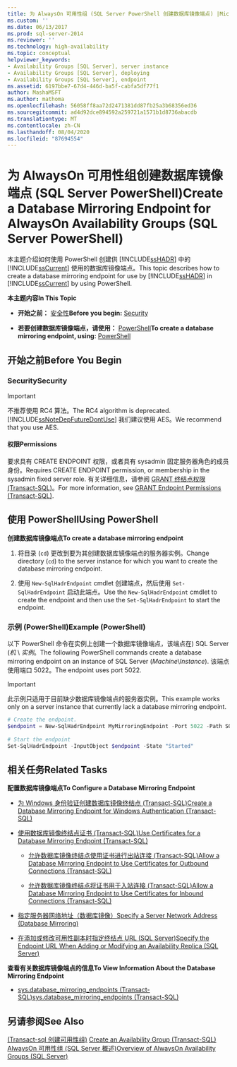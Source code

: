 ```yaml
---
title: 为 AlwaysOn 可用性组 (SQL Server PowerShell 创建数据库镜像端点) |Microsoft Docs
ms.custom: ''
ms.date: 06/13/2017
ms.prod: sql-server-2014
ms.reviewer: ''
ms.technology: high-availability
ms.topic: conceptual
helpviewer_keywords:
- Availability Groups [SQL Server], server instance
- Availability Groups [SQL Server], deploying
- Availability Groups [SQL Server], endpoint
ms.assetid: 6197bbe7-67d4-446d-ba5f-cabfa5df77f1
author: MashaMSFT
ms.author: mathoma
ms.openlocfilehash: 56058ff8aa72d2471381dd87fb25a3b68356ed36
ms.sourcegitcommit: ad4d92dce894592a259721a1571b1d8736abacdb
ms.translationtype: MT
ms.contentlocale: zh-CN
ms.lasthandoff: 08/04/2020
ms.locfileid: "87694554"
---
```

# <a name="create-a-database-mirroring-endpoint-for-alwayson-availability-groups-sql-server-powershell"></a><span data-ttu-id="b8713-102">为 AlwaysOn 可用性组创建数据库镜像端点 (SQL Server PowerShell)</span><span class="sxs-lookup"><span data-stu-id="b8713-102">Create a Database Mirroring Endpoint for AlwaysOn Availability Groups (SQL Server PowerShell)</span></span>
  <span data-ttu-id="b8713-103">本主题介绍如何使用 PowerShell 创建供 [!INCLUDE[ssHADR](../../../includes/sshadr-md.md)] 中的 [!INCLUDE[ssCurrent](../../../includes/sscurrent-md.md)] 使用的数据库镜像端点。</span><span class="sxs-lookup"><span data-stu-id="b8713-103">This topic describes how to create a database mirroring endpoint for use by [!INCLUDE[ssHADR](../../../includes/sshadr-md.md)] in [!INCLUDE[ssCurrent](../../../includes/sscurrent-md.md)] by using PowerShell.</span></span>  
  
 <span data-ttu-id="b8713-104">**本主题内容**</span><span class="sxs-lookup"><span data-stu-id="b8713-104">**In This Topic**</span></span>  
  
-   <span data-ttu-id="b8713-105">**开始之前：** [安全性](#Security)</span><span class="sxs-lookup"><span data-stu-id="b8713-105">**Before you begin:**  [Security](#Security)</span></span>  
  
-   <span data-ttu-id="b8713-106">**若要创建数据库镜像端点，请使用：**  [PowerShell](#PowerShellProcedure)</span><span class="sxs-lookup"><span data-stu-id="b8713-106">**To create a database mirroring endpoint, using:**  [PowerShell](#PowerShellProcedure)</span></span>  
  
## <a name="before-you-begin"></a><span data-ttu-id="b8713-107">开始之前</span><span class="sxs-lookup"><span data-stu-id="b8713-107">Before You Begin</span></span>  
  
###  <a name="security"></a><a name="Security"></a> <span data-ttu-id="b8713-108">Security</span><span class="sxs-lookup"><span data-stu-id="b8713-108">Security</span></span>  
  
> [!IMPORTANT]  
>  <span data-ttu-id="b8713-109">不推荐使用 RC4 算法。</span><span class="sxs-lookup"><span data-stu-id="b8713-109">The RC4 algorithm is deprecated.</span></span> [!INCLUDE[ssNoteDepFutureDontUse](../../../includes/ssnotedepfuturedontuse-md.md)] <span data-ttu-id="b8713-110">我们建议使用 AES。</span><span class="sxs-lookup"><span data-stu-id="b8713-110">We recommend that you use AES.</span></span>  
  
####  <a name="permissions"></a><a name="Permissions"></a> <span data-ttu-id="b8713-111">权限</span><span class="sxs-lookup"><span data-stu-id="b8713-111">Permissions</span></span>  
 <span data-ttu-id="b8713-112">要求具有 CREATE ENDPOINT 权限，或者具有 sysadmin 固定服务器角色的成员身份。</span><span class="sxs-lookup"><span data-stu-id="b8713-112">Requires CREATE ENDPOINT permission, or membership in the sysadmin fixed server role.</span></span> <span data-ttu-id="b8713-113">有关详细信息，请参阅 [GRANT 终结点权限 (Transact-SQL)](/sql/t-sql/statements/grant-endpoint-permissions-transact-sql)。</span><span class="sxs-lookup"><span data-stu-id="b8713-113">For more information, see [GRANT Endpoint Permissions &#40;Transact-SQL&#41;](/sql/t-sql/statements/grant-endpoint-permissions-transact-sql).</span></span>  
  
##  <a name="using-powershell"></a><a name="PowerShellProcedure"></a> <span data-ttu-id="b8713-114">使用 PowerShell</span><span class="sxs-lookup"><span data-stu-id="b8713-114">Using PowerShell</span></span>  
 <span data-ttu-id="b8713-115">**创建数据库镜像端点**</span><span class="sxs-lookup"><span data-stu-id="b8713-115">**To create a database mirroring endpoint**</span></span>  
  
1.  <span data-ttu-id="b8713-116">将目录 (`cd`) 更改到要为其创建数据库镜像端点的服务器实例。</span><span class="sxs-lookup"><span data-stu-id="b8713-116">Change directory (`cd`) to the server instance for which you want to create the database mirroring endpoint.</span></span>  
  
2.  <span data-ttu-id="b8713-117">使用 `New-SqlHadrEndpoint` cmdlet 创建端点，然后使用 `Set-SqlHadrEndpoint` 启动此端点。</span><span class="sxs-lookup"><span data-stu-id="b8713-117">Use the `New-SqlHadrEndpoint` cmdlet to create the endpoint and then use the `Set-SqlHadrEndpoint` to start the endpoint.</span></span>  
  
###  <a name="example-powershell"></a><a name="PShellExample"></a> <span data-ttu-id="b8713-118">示例 (PowerShell)</span><span class="sxs-lookup"><span data-stu-id="b8713-118">Example (PowerShell)</span></span>  
 <span data-ttu-id="b8713-119">以下 PowerShell 命令在实例上创建一个数据库镜像端点，该端点在) SQL Server (*机* \\ *实例*。</span><span class="sxs-lookup"><span data-stu-id="b8713-119">The following PowerShell commands create a database mirroring endpoint on an instance of SQL Server (*Machine*\\*Instance*).</span></span> <span data-ttu-id="b8713-120">该端点使用端口 5022。</span><span class="sxs-lookup"><span data-stu-id="b8713-120">The endpoint uses port 5022.</span></span>  
  
> [!IMPORTANT]  
>  <span data-ttu-id="b8713-121">此示例只适用于目前缺少数据库镜像端点的服务器实例。</span><span class="sxs-lookup"><span data-stu-id="b8713-121">This example works only on a server instance that currently lack a database mirroring endpoint.</span></span>  
  
```powershell
# Create the endpoint.  
$endpoint = New-SqlHadrEndpoint MyMirroringEndpoint -Port 5022 -Path SQLSERVER:\SQL\Machine\Instance  
  
# Start the endpoint  
Set-SqlHadrEndpoint -InputObject $endpoint -State "Started"
```  
  
##  <a name="related-tasks"></a><a name="RelatedTasks"></a> <span data-ttu-id="b8713-122">相关任务</span><span class="sxs-lookup"><span data-stu-id="b8713-122">Related Tasks</span></span>  
 <span data-ttu-id="b8713-123">**配置数据库镜像端点**</span><span class="sxs-lookup"><span data-stu-id="b8713-123">**To Configure a Database Mirroring Endpoint**</span></span>  
  
-   [<span data-ttu-id="b8713-124">为 Windows 身份验证创建数据库镜像终结点 (Transact-SQL)</span><span class="sxs-lookup"><span data-stu-id="b8713-124">Create a Database Mirroring Endpoint for Windows Authentication &#40;Transact-SQL&#41;</span></span>](../../database-mirroring/create-a-database-mirroring-endpoint-for-windows-authentication-transact-sql.md)  
  
-   [<span data-ttu-id="b8713-125">使用数据库镜像终结点证书 (Transact-SQL)</span><span class="sxs-lookup"><span data-stu-id="b8713-125">Use Certificates for a Database Mirroring Endpoint &#40;Transact-SQL&#41;</span></span>](../../database-mirroring/use-certificates-for-a-database-mirroring-endpoint-transact-sql.md)  
  
    -   [<span data-ttu-id="b8713-126">允许数据库镜像终结点使用证书进行出站连接 (Transact-SQL)</span><span class="sxs-lookup"><span data-stu-id="b8713-126">Allow a Database Mirroring Endpoint to Use Certificates for Outbound Connections &#40;Transact-SQL&#41;</span></span>](../../database-mirroring/database-mirroring-use-certificates-for-outbound-connections.md)  
  
    -   [<span data-ttu-id="b8713-127">允许数据库镜像终结点将证书用于入站连接 (Transact-SQL)</span><span class="sxs-lookup"><span data-stu-id="b8713-127">Allow a Database Mirroring Endpoint to Use Certificates for Inbound Connections &#40;Transact-SQL&#41;</span></span>](../../database-mirroring/database-mirroring-use-certificates-for-inbound-connections.md)  
  
-   [<span data-ttu-id="b8713-128">指定服务器网络地址（数据库镜像）</span><span class="sxs-lookup"><span data-stu-id="b8713-128">Specify a Server Network Address &#40;Database Mirroring&#41;</span></span>](../../database-mirroring/specify-a-server-network-address-database-mirroring.md)  
  
-   [<span data-ttu-id="b8713-129">在添加或修改可用性副本时指定终结点 URL (SQL Server)</span><span class="sxs-lookup"><span data-stu-id="b8713-129">Specify the Endpoint URL When Adding or Modifying an Availability Replica &#40;SQL Server&#41;</span></span>](specify-endpoint-url-adding-or-modifying-availability-replica.md)  
  
 <span data-ttu-id="b8713-130">**查看有关数据库镜像端点的信息**</span><span class="sxs-lookup"><span data-stu-id="b8713-130">**To View Information About the Database Mirroring Endpoint**</span></span>  
  
-   [<span data-ttu-id="b8713-131">sys.database_mirroring_endpoints (Transact-SQL)</span><span class="sxs-lookup"><span data-stu-id="b8713-131">sys.database_mirroring_endpoints &#40;Transact-SQL&#41;</span></span>](/sql/relational-databases/system-catalog-views/sys-database-mirroring-endpoints-transact-sql)  
  
## <a name="see-also"></a><span data-ttu-id="b8713-132">另请参阅</span><span class="sxs-lookup"><span data-stu-id="b8713-132">See Also</span></span>  
 <span data-ttu-id="b8713-133">[&#40;Transact-sql 创建可用性组&#41;](create-an-availability-group-transact-sql.md) </span><span class="sxs-lookup"><span data-stu-id="b8713-133">[Create an Availability Group &#40;Transact-SQL&#41;](create-an-availability-group-transact-sql.md) </span></span>  
 [<span data-ttu-id="b8713-134">AlwaysOn 可用性组 &#40;SQL Server 概述&#41;</span><span class="sxs-lookup"><span data-stu-id="b8713-134">Overview of AlwaysOn Availability Groups &#40;SQL Server&#41;</span></span>](overview-of-always-on-availability-groups-sql-server.md)  
